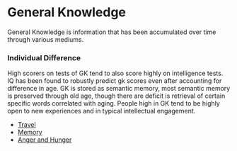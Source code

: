 # General Knowledge

General Knowledge is information that has been accumulated over time through various mediums.

### Individual Difference
High scorers on tests of GK tend to also score highly on intelligence tests. IQ has been found to robustly predict gk scores even after accounting for difference in age. GK is stored as semantic memory, most semantic memory is preserved through old age, though there are deficit is retrieval of certain specific words correlated with aging. People high in GK tend to be highly open to new experiences and in typical intellectual engagement.

- [Travel](README_travel.md)
- [Memory](README_memory.md)
- [Anger and Hunger](README_anger_and_hunger.md)


